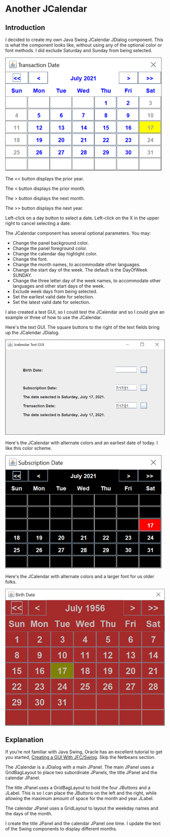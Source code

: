 # Another JCalendar

## Introduction

I decided to create my own Java Swing JCalendar JDialog component.  This is what the component looks like, without using any of the optional color or font methods.  I did exclude Saturday and Sunday from being selected.

![Example JCalendar](README-resources/jcalendar2.png)

The << button displays the prior year.

The < button displays the prior month.

The > button displays the next month.

The >> button displays the next year.

Left-click on a day button to select a date.  Left-click on the X in the upper right to cancel selecting a date.

The JCalendar component has several optional parameters.  You may:

- Change the panel background color.
-	Change the panel foreground color.
-	Change the calendar day highlight color.
-	Change the font.
-	Change the month names, to accommodate other languages.
-	Change the start day of the week. The default is the DayOfWeek SUNDAY.
-	Change the three letter day of the week names, to accommodate other languages and other start days of the week.
-	Exclude week days from being selected.
-	Set the earliest valid date for selection.
- Set the latest valid date for selection.

I also created a test GUI, so I could test the JCalendar and so I could give an example or three of how to use the JCalendar.

Here's the text GUI.  The square buttons to the right of the text fields bring up the JCalendar JDialog.

![Test GUI](README-resources/jcalendar1.png)

Here's the JCalendar with alternate colors and an earliest date of today.  I like this color scheme.

![Example JCalendar 2](README-resources/jcalendar3.png)

Here's the JCalendar with alternate colors and a larger font for us older folks.

![Example JCalendar 3](README-resources/jcalendar4.png)

## Explanation

If you’re not familiar with Java Swing, Oracle has an excellent tutorial to get you started, [Creating a GUI With JFC/Swing](https://docs.oracle.com/javase/tutorial/uiswing/index.html). Skip the Netbeans section.

The JCalendar is a JDialog with a main JPanel.  The main JPanel uses a GridBagLayout to place two subordinate JPanels, the title JPanel and the calendar JPanel.

The title JPanel uses a GridBagLayout to hold the four JButtons and a JLabel.  This is so I can place the JButtons on the left and the right, while allowing the maximum amount of space for the month and year JLabel.

The calendar JPanel uses a GridLayout to layout the weekday names and the days of the month.

I create the title JPanel and the calendar JPanel one time.  I update the text of the Swing components to display different months.
